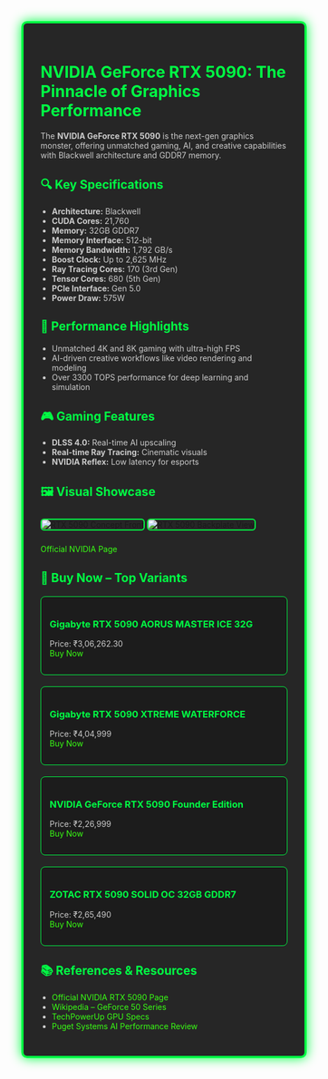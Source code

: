 <!DOCTYPE html>
<html lang="en">
<head>
<script async src="https://pagead2.googlesyndication.com/pagead/js/adsbygoogle.js?client=ca-pub-2687310546287245"
     crossorigin="anonymous"></script>

  <meta charset="UTF-8" />
  <meta name="viewport" content="width=device-width, initial-scale=1.0"/>
  <title>NVIDIA GeForce RTX 5090 Review</title>
  <style>

    body {
      font-family: Arial, sans-serif;
      margin: 0;
      padding: 0;
      background-image: url('https://cdn.wallpapersafari.com/45/85/b2aI7J.jpg'); /* motherboard background */
      background-size: cover;
      background-attachment: fixed;
      background-position: center;
      color: #eee;
    }

    .container {
      max-width: 1000px;
      margin: 40px auto;
      background-color: rgba(0, 0, 0, 0.85);
      padding: 30px;
      border: 4px solid #00ff44;
      border-radius: 10px;
      box-shadow: 0 0 20px #00ff44;
    }

    h1, h2, h3 {
      color: #00ff44;
    }

    p, li {
      color: #ccc;
    }

    img {
      max-width: 100%;
      height: auto;
      margin: 10px 0;
      border: 2px solid #00ff44;
      border-radius: 6px;
    }

    .product-box {
      background: #1c1c1c;
      border: 1px solid #00ff44;
      padding: 15px;
      margin: 20px 0;
      border-radius: 8px;
    }

    a {
      color: #39ff14;
      text-decoration: none;
    }

    a:hover {
      text-decoration: underline;
    }

    ul {
      padding-left: 20px;
    }
  </style>
</head>
<body>

<div class="container">
  <h1>NVIDIA GeForce RTX 5090: The Pinnacle of Graphics Performance</h1>
  <p>The <strong>NVIDIA GeForce RTX 5090</strong> is the next-gen graphics monster, offering unmatched gaming, AI, and creative capabilities with Blackwell architecture and GDDR7 memory.</p>

  <h2>🔍 Key Specifications</h2>
  <ul>
    <li><strong>Architecture:</strong> Blackwell</li>
    <li><strong>CUDA Cores:</strong> 21,760</li>
    <li><strong>Memory:</strong> 32GB GDDR7</li>
    <li><strong>Memory Interface:</strong> 512-bit</li>
    <li><strong>Memory Bandwidth:</strong> 1,792 GB/s</li>
    <li><strong>Boost Clock:</strong> Up to 2,625 MHz</li>
    <li><strong>Ray Tracing Cores:</strong> 170 (3rd Gen)</li>
    <li><strong>Tensor Cores:</strong> 680 (5th Gen)</li>
    <li><strong>PCIe Interface:</strong> Gen 5.0</li>
    <li><strong>Power Draw:</strong> 575W</li>
  </ul>

  <h2>🚀 Performance Highlights</h2>
  <ul>
    <li>Unmatched 4K and 8K gaming with ultra-high FPS</li>
    <li>AI-driven creative workflows like video rendering and modeling</li>
    <li>Over 3300 TOPS performance for deep learning and simulation</li>
  </ul>

  <h2>🎮 Gaming Features</h2>
  <ul>
    <li><strong>DLSS 4.0:</strong> Real-time AI upscaling</li>
    <li><strong>Real-time Ray Tracing:</strong> Cinematic visuals</li>
    <li><strong>NVIDIA Reflex:</strong> Low latency for esports</li>
  </ul>

  <h2>🖼️ Visual Showcase</h2>
  <img src="https://i.redd.it/1u2v8dwabltb1.png" alt="RTX 5090 Concept Front">
  <img src="https://i.redd.it/qewy23syyltb1.jpg" alt="RTX 5090 Backplate View">
  <p><a href="https://www.nvidia.com/en-us/geforce/" target="_blank">Official NVIDIA Page</a></p>

  <h2>🛒 Buy Now – Top Variants</h2>

  <div class="product-box">
    <h3>Gigabyte RTX 5090 AORUS MASTER ICE 32G</h3>
    <p>Price: ₹3,06,262.30<br>
    <a href="#">Buy Now</a></p>
  </div>

  <div class="product-box">
    <h3>Gigabyte RTX 5090 XTREME WATERFORCE</h3>
    <p>Price: ₹4,04,999<br>
    <a href="#">Buy Now</a></p>
  </div>

  <div class="product-box">
    <h3>NVIDIA GeForce RTX 5090 Founder Edition</h3>	
    <p>Price: ₹2,26,999<br>
    <a href="#">Buy Now</a></p>
  </div>

  <div class="product-box">
    <h3>ZOTAC RTX 5090 SOLID OC 32GB GDDR7</h3>
    <p>Price: ₹2,65,490<br>
    <a href="#">Buy Now</a></p>
  </div>

  <h2>📚 References & Resources</h2>
  <ul>
    <li><a href="https://www.nvidia.com/en-us/geforce/graphics-cards/50-series/rtx-5090/" target="_blank">Official NVIDIA RTX 5090 Page</a></li>
    <li><a href="https://en.wikipedia.org/wiki/GeForce_50_series" target="_blank">Wikipedia – GeForce 50 Series</a></li>
    <li><a href="https://www.techpowerup.com/gpu-specs/geforce-rtx-5090.c4216" target="_blank">TechPowerUp GPU Specs</a></li>
    <li><a href="https://www.pugetsystems.com/labs/articles/nvidia-geforce-rtx-5090-amp-5080-ai-review/" target="_blank">Puget Systems AI Performance Review</a></li>
  </ul>
</div>

</body>
</html>
